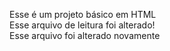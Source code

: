Esse é um projeto básico em HTML<br>
Esse arquivo de leitura foi alterado!<br>
Esse arquivo foi alterado novamente